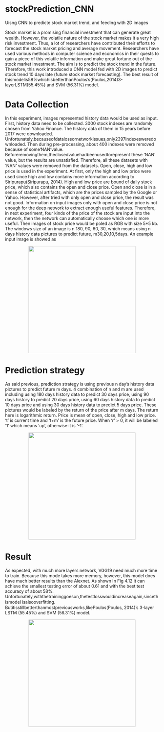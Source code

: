 # stockPrediction_CNN
Uisng CNN to predicte stock market trend, and feeding with 2D images

Stock market is a promising ﬁnancial investment that can generate great wealth. However, the volatile nature of the stock market makes it a very high risk investment. Thus, a lot of researchers have contributed their efforts to forecast the stock market pricing and average movement. Researchers have used various methods in computer science and economics in their quests to gain a piece of this volatile information and make great fortune out of the stock market investment. The aim is to predict the stock trend in the future. Therefore, this work introduced a CNN model fed with 2D images to predict stock trend 10 days late (future stock market forecasting). The best result of thismodelis58%whichisbetterthanPoulos’s(Poulos,2014)3-layerLSTM(55.45%) and SVM (56.31%) model.

# Data Collection 
In this experiment, images represented history data would be used as input. First, history data need to be collected. 3000 stock indexes are randomly chosen from Yahoo Finance. The history data of them in 15 years before 2017 were downloaded. Unfortunately,becauseofdatalossornetworkissues,only2397indexesweredownloaded. Then during pre-processing, about 400 indexes were removed because of some‘NAN’value. Beforeremovingthem,theclosedvaluehadbeenusedtorepresent these ‘NAN’ value, but the results are unsatisﬁed. Therefore, all these datasets with ‘NAN’ values were removed from the datasets.
Open, close, high and low price is used in the experiment. At ﬁrst, only the high and low price were used since high and low contains more information according to Siripurapu(Siripurapu, 2014). High and low price are bound of daily stock price, which also contains the open and close price. Open and close is in a sense of statistical artifacts, which are the prices sampled by the Google or Yahoo. However, after tried with only open and close price, the result was not good. Information on input images only with open and close price is not enough for the deep network to extract enough useful features. Therefore, in next experiment, four kinds of the price of the stock are input into the network, then the network can automatically choose which one is more useful.
Then images of stock price would be poled as RGB with size 5*5 kb. The windows size of an image is n 180, 90, 60, 30, which means using n days history data pictures to predict future, m30,20,10,5days. An example input image is showed as

<div align=center><img width="350" height="350" src="https://github.com/CharlesLoo/stockPrediction_CNN/paper/input.PNG"/></div>

# Prediction strategy 
As said previous, prediction strategy is using previous n day’s history data pictures to predict future m days. 4 combination of n and m are used including using 180 days history data to predict 30 days price, using 90 days history to predict 20 days price, using 60 days history data to predict 10 days price and using 30 days history data to predict 5 days price.
These pictures would be labeled by the return of the price after m days. The return here is logarithmic return.
Price is mean of open, close, high and low price. ‘t’ is current time and ‘t+m’ is the future price. When ‘r’ > 0, it will be labeled ‘1’ which means ‘up’, otherwise it is ‘-1’.

<div align=center><img width="350" height="350" src="https://github.com/CharlesLoo/tockPrediction_CNN/paper/fomular.PNG
"/></div>

# Result
As expected, with much more layers network, VGG19 need much more time to train. Because this mode takes more memory, however, this model does have much better results than the Alexnet. As shown In Fig 4.12 it can achieve the smallest testing error of about 0.61 and with the best test accuracy of about 58%. Unfortunately,withthetraininggoeson,thetestlosswouldincreaseagain,sincethismodel isalsooverﬁtting. Butitisstillbetterthanmostpreviousworks,likePoulos(Poulos, 2014)’s 3-layer LSTM (55.45%) and SVM (56.31%) model.

<div align=center><img width="350" height="350" src="https://github.com/CharlesLoo/stockPrediction_CNN/paper/loss2.PNG"/></div>
